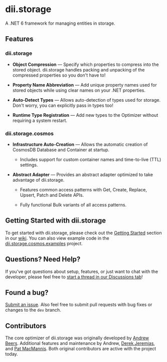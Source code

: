 # dii.storage

A .NET 6 framework for managing entities in storage.

## Features

### dii.storage

* **Object Compression** — Specify which properties to compress into the stored object. dii.storage handles packing and unpacking of the compressed properties so you don't have to!

* **Property Name Abbreviation** — Add unique property names used for stored objects while using clear names on your .NET properties.

* **Auto-Detect Types** — Allows auto-detection of types used for storage. Don't worry, you can explicitly pass in types too!

* **Runtime Type Registration** — Add new types to the Optimizer without requiring a system restart.

### dii.storage.cosmos

* **Infrastructure Auto-Creation** — Allows the automatic creation of CosmosDB Database and Container at startup.

  * Includes support for custom container names and time-to-live (TTL) settings.

* **Abstract Adapter** — Provides an abstract adapter optimized to take advantage of dii.storage.

  * Features common access patterns with Get, Create, Replace, Upsert, Patch and Delete APIs.

  * Fully functional Bulk variants of all access patterns.

## Getting Started with dii.storage

To get started with dii.storage, please check out the [Getting Started](https://github.com/Dream-Invent-Inspire/dii.storage/wiki/Getting-Started)
section in our [wiki](https://github.com/Dream-Invent-Inspire/dii.storage/wiki). You can also view example code in the [dii.storage.cosmos.examples](https://github.com/Dream-Invent-Inspire/dii.storage/tree/main/dii.storage.cosmos.examples) project.

## Questions? Need Help?

If you've got questions about setup, features, or just want to chat with the developer, please feel free to [start a thread in our Discussions tab](https://github.com/Dream-Invent-Inspire/dii.storage/discussions)!

## Found a bug?

[Submit an issue](https://github.com/Dream-Invent-Inspire/dii.storage/issues). Also feel free to submit pull requests with bug fixes or changes to the `dev` branch.

## Contributors

The core optimizer of dii.storage was originally developed by [Andrew Beers](https://github.com/aquamoogle). Additional features and maintenance by Andrew, [Derek Jeremias](https://github.com/derekjeremias-dii), and [Pat MacMannis](https://github.com/pmac627). Both original contributors are active with the project today.
